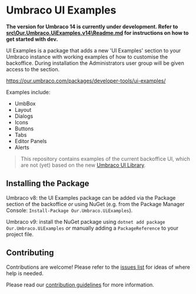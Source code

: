 # Umbraco UI Examples
**The version for Umbraco 14 is currently under development. Refer to [src\Our.Umbraco.UiExamples.v14\Readme.md](https://github.com/umbraco/UI-Examples/tree/dev/v14/src/Our.Umbraco.UiExamples.v14) for instructions on how to get started with dev.**

UI Examples is a package that adds a new 'UI Examples' section to your Umbraco instance with working examples of how to customise the backoffice. During installation the Administrators user group will be given access to the section.

https://our.umbraco.com/packages/developer-tools/ui-examples/

Examples include:
- UmbBox
- Layout
- Dialogs
- Icons
- Buttons
- Tabs
- Editor Panels
- Alerts

> This repository contains examples of the current backoffice UI, which are not (yet) based on the new [Umbraco UI Library](https://github.com/umbraco/Umbraco.UI).

## Installing the Package 
Umbraco v8: the UI Examples package can be added via the Package section of the backoffice *or* using NuGet (e.g. from the Package Manager Console: `Install-Package Our.Umbraco.UiExamples`).

Umbraco v9: install the NuGet package using `dotnet add package Our.Umbraco.UiExamples` *or* manually adding a `PackageReference` to your project file.

## Contributing
Contributions are welcome! Please refer to the [issues list](./issues) for ideas of where help is needed.

Please read our [contribution guidelines](./CONTRIBUTING.md) for more information.
